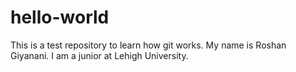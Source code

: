 # hello-world
This is a test repository to learn how git works.
My name is Roshan Giyanani. I am a junior at Lehigh University.
